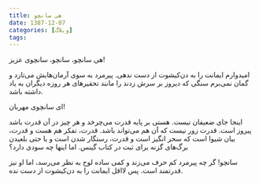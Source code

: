 ```yaml
---
title: هی سانچو
date: 1387-12-07
categories: [وبلاگ]
tags:
---
```


هی سانچو، سانچو، سانچوی عزیز!

امیدوارم ایمانت را به دن‌کیشوت از دست ندهی. پیرمرد به سوی آرمان‌هایش می‌تازد و گمان نمی‌برم سنگی که دیروز بر سرش زدند را مانند تحقیرهای هر روزه دیگران به یاد داشته باشد.

<!--more-->

ای سانچوی مهربان!

اینجا جای ضعیفان نیست. هستی بر پایه قدرت می‌چرخد و هر چیز در آن قدرت باشد پیروز است. قدرت زور نیست که آن هم می‌تواند باشد. قدرت، تفکر هم هست و قدرت، بیان شیوا است که سحر انگیز است و قدرت، رستگار شدن است و یا حتی بلعیدن برگ‌های گزنه برای ثبت در کتاب گینس. اما اینها چه سودی دارد؟

سانچو! گر چه پیرمرد کم حرف می‌زند و کمی ساده لوح به نظر می‌رسد، اما او نیز قدرتمند است. پس لااقل ایمانت را به دن‌کیشوت از دست نده.
